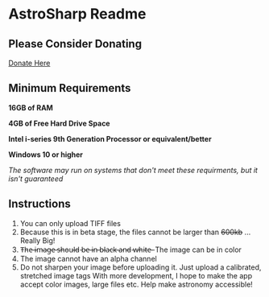 # AstroSharp Readme

## Please Consider Donating

[Donate Here](https://gofund.me/4a332d75)

## Minimum Requirements
**16GB of RAM**

**4GB of Free Hard Drive Space**

**Intel i-series 9th Generation Processor or equivalent/better**

**Windows 10 or higher**

*The software may run on systems that don't meet these requirments, but it isn't guaranteed*


## Instructions

1) You can only upload TIFF files 
2) Because this is in beta stage, the files cannot be larger than ~~600kb~~ ... Really Big! 
3) T̵h̵e̵ ̵i̵m̵a̵g̵e̵ ̵s̵h̵o̵u̵l̵d̵ ̵b̵e̵ ̵i̵n̵ ̵b̵l̵a̵c̵k̵ ̵a̵n̵d̵ ̵w̵h̵i̵t̵e̵ ̵ The image can be in color
4) The image cannot have an alpha channel 
5) Do not sharpen your image before uploading it. Just upload a calibrated, stretched image tags 
With more development, I hope to make the app accept color images, large files etc. Help make astronomy accessible!

